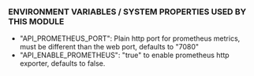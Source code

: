 
### ENVIRONMENT VARIABLES / SYSTEM PROPERTIES USED BY THIS MODULE

- "API_PROMETHEUS_PORT": Plain http port for prometheus metrics, must be different than the web port, defaults to "7080"
- "API_ENABLE_PROMETHEUS": "true" to enable prometheus http exporter, defaults to false.
